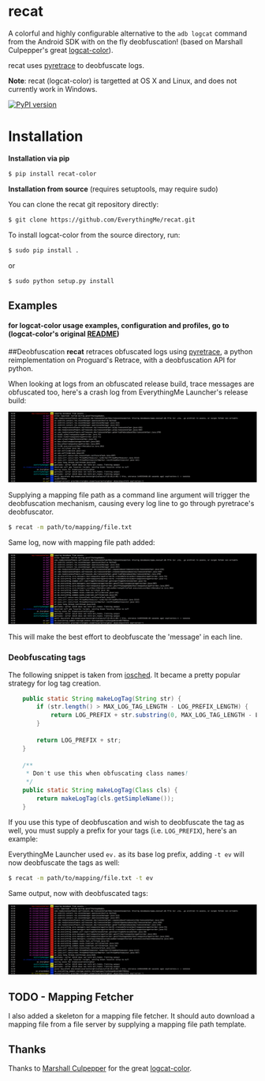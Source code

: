 # recat
A colorful and highly configurable alternative to the `adb logcat` command from
the Android SDK with on the fly deobfuscation! (based on Marshall Culpepper's great [logcat-color](https://github.com/marshall/logcat-color)).

recat uses [pyretrace](https://github.com/EverythingMe/pyretrace) to deobfuscate logs.

**Note**: recat (logcat-color) is targetted at OS X and Linux, and does not currently
work in Windows.

[![PyPI version](https://badge.fury.io/py/recat-color.svg)](https://badge.fury.io/py/recat-color)

# Installation

**Installation via pip** 

```bash
$ pip install recat-color
```

**Installation from source** (requires setuptools, may require sudo)

You can clone the recat git repository directly:

```bash
$ git clone https://github.com/EverythingMe/recat.git
```

To install logcat-color from the source directory, run:

```bash
$ sudo pip install .
```

or

```bash
$ sudo python setup.py install
```

## Examples

#### for logcat-color usage examples, configuration and profiles, go to (logcat-color's original [README](https://github.com/marshall/logcat-color/blob/master/README.md))

##Deobfuscation
**recat** retraces obfuscated logs using [pyretrace](https://github.com/EverythingMe/pyretrace), a python reimplementation on Proguard's Retrace, with a deobfuscation API for python.

When looking at logs from an obfuscated release build, trace messages are obfuscated too, here's a crash log from EverythingMe Launcher's release build:

![original log output](original.png)

Supplying a mapping file path as a command line argument will trigger the deobfuscation mechanism, causing every log line to go through pyretrace's deobfuscator.

```bash
$ recat -m path/to/mapping/file.txt
```

Same log, now with mapping file path added:

![With Recat](deobfuscated.png)

This will make the best effort to deobfuscate the 'message' in each line. 

### Deobfuscating tags
The following snippet is taken from [iosched](https://github.com/google/iosched/blob/master/android/src/main/java/com/google/samples/apps/iosched/util/LogUtils.java). It became a pretty popular strategy for log tag creation.

```java
    public static String makeLogTag(String str) {
        if (str.length() > MAX_LOG_TAG_LENGTH - LOG_PREFIX_LENGTH) {
            return LOG_PREFIX + str.substring(0, MAX_LOG_TAG_LENGTH - LOG_PREFIX_LENGTH - 1);
        }

        return LOG_PREFIX + str;
    }

    /**
     * Don't use this when obfuscating class names!
     */
    public static String makeLogTag(Class cls) {
        return makeLogTag(cls.getSimpleName());
    }
```

If you use this type of deobfuscation and wish to deobfuscate the tag as well, you must supply a prefix for your tags (i.e. `LOG_PREFIX`), here's an example:

EverythingMe Launcher used `ev.` as its base log prefix, adding `-t ev` will now deobfuscate the tags as well:

```bash
$ recat -m path/to/mapping/file.txt -t ev
```
Same output, now with deobfuscated tags:

![Deobfuscated with tags](deobfuscated_with_tags.png)

## TODO - Mapping Fetcher

I also added a skeleton for a mapping file fetcher. It should auto download a mapping file from a file server by supplying a mapping file path template.
	
## Thanks

Thanks to [Marshall Culpepper](https://github.com/marshall) for the great [logcat-color](https://github.com/marshall/logcat-color). 
